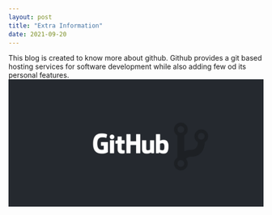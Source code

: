 ```yaml
---
layout: post
title: "Extra Information"
date: 2021-09-20
---
```

This blog is created to know more about github. 
Github provides a git based hosting services for software development while also adding few od its personal features.
![image tooltip here](/Images/githubs.png)
